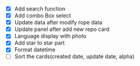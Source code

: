 - [x] Add search function
- [x] Add combo Box select
- [x] Update data after modify rope data
- [x] Update panel  after add new repo card
- [x] Language display with photo
- [x] Add star to star part
- [x] Format datetime
- [ ] Sort the cards(created date, update date, alpha)